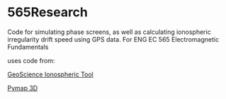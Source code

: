 # 565Research

Code for simulating phase screens, as well as calculating ionospheric irregularity drift speed using GPS data.
For ENG EC 565 Electromagnetic Fundamentals

uses code from:

[GeoScience Ionospheric Tool](https://github.com/aldebaran1/gsit)


[Pymap 3D](https://github.com/scienceopen/pymap3d)
